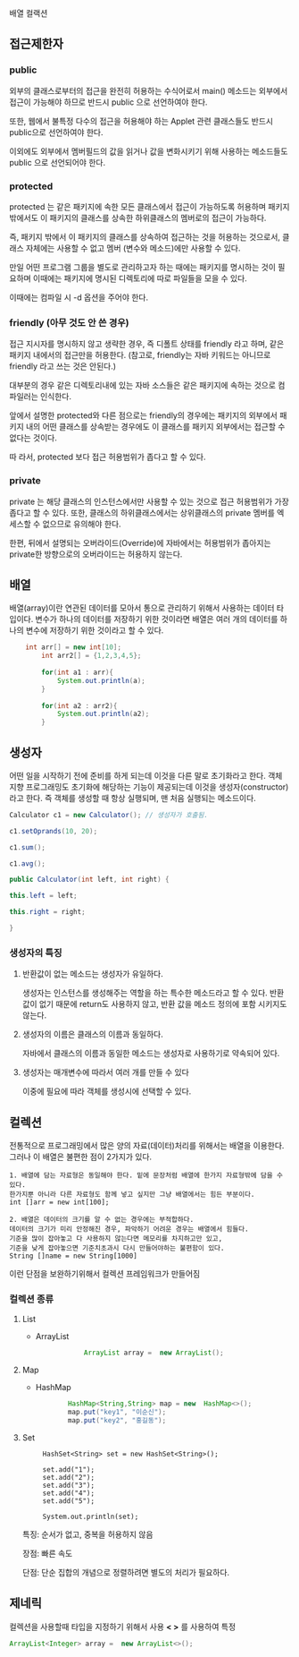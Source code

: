 배열 컬랙션


## 접근제한자


### public

외부의 클래스로부터의 접근을 완전히 허용하는 수식어로서 main() 메소드는 외부에서 접근이 가능해야 하므로 반드시 public 으로 선언하여야 한다.

또한, 웹에서 불특정 다수의 접근을 허용해야 하는 Applet 관련 클래스들도 반드시 public으로 선언하여야 한다.

이외에도 외부에서 멤버필드의 값을 읽거나 값을 변화시키기 위해 사용하는 메소드들도 public 으로 선언되어야 한다.


### protected

protected 는 같은 패키지에 속한 모든 클래스에서 접근이 가능하도록 허용하며 패키지 밖에서도 이 패키지의 클래스를 상속한 하위클래스의 멤버로의 접근이 가능하다.

즉, 패키지 밖에서 이 패키지의 클래스를 상속하여 접근하는 것을 허용하는 것으로서, 클래스 자체에는 사용할 수 없고 멤버 (변수와 메소드)에만 사용할 수 있다.

만일 어떤 프로그램 그룹을 별도로 관리하고자 하는 때에는 패키지를 명시하는 것이 필요하며 이때에는 패키지에 명시된 디렉토리에 따로 파일들을 모을 수 있다.

이때에는 컴파일 시 -d 옵션을 주어야 한다.


### friendly (아무 것도 안 쓴 경우)

접근 지시자를 명시하지 않고 생략한 경우, 즉 디폴트 상태를 friendly 라고 하며, 같은 패키지 내에서의 접근만을 허용한다. (참고로, friendly는 자바 키워드는 아니므로 friendly 라고 쓰는 것은 안된다.)

대부분의 경우 같은 디렉토리내에 있는 자바 소스들은 같은 패키지에 속하는 것으로 컴파일러는 인식한다.

앞에서 설명한 protected와 다른 점으로는 friendly의 경우에는 패키지의 외부에서 패키지 내의 어떤 클래스를 상속받는 경우에도 이 클래스를 패키지 외부에서는 접근할 수 없다는 것이다.

따 라서, protected 보다 접근 허용범위가 좁다고 할 수 있다.

### private

private 는 해당 클래스의 인스턴스에서만 사용할 수 있는 것으로 접근 허용범위가 가장 좁다고 할 수 있다. 또한, 클래스의 하위클래스에서는 상위클래스의 private 멤버를 엑세스할 수 없으므로 유의해야 한다. 

한편, 뒤에서 설명되는 오버라이드(Override)에 자바에서는 허용범위가 좁아지는 private한 방향으로의 오버라이드는 허용하지 않는다.


## 배열

배열(array)이란 연관된 데이터를 모아서 통으로 관리하기 위해서 사용하는 데이터 타입이다. 변수가 하나의 데이터를 저장하기 위한 것이라면 배열은 여러 개의 데이터를 하나의 변수에 저장하기 위한 것이라고 할 수 있다.


```java
	int arr[] = new int[10];
		int arr2[] = {1,2,3,4,5};
		
		for(int a1 : arr){
			System.out.println(a);
		}
		
		for(int a2 : arr2){
			System.out.println(a2);
		}
```



## 생성자

어떤 일을 시작하기 전에 준비를 하게 되는데 이것을 다른 말로 초기화라고 한다. 객체 지향 프로그래밍도 초기화에 해당하는 기능이 제공되는데 이것을 생성자(constructor)라고 한다. 즉 객체를 생성할 때 항상 실행되며, 맨 처음 실행되는 메소드이다.


```java
Calculator c1 = new Calculator(); // 생성자가 호출됨. 

c1.setOprands(10, 20);

c1.sum();

c1.avg();
```

```java
public Calculator(int left, int right) {

this.left = left;

this.right = right;

}
```

### 생성자의 특징

1. 반환값이 없는 메소드는 생성자가 유일하다. 

	생성자는 인스턴스를 생성해주는 역할을 하는 특수한 메소드라고 할 수 있다. 반환 값이 없기 때문에 return도 사용하지 않고, 반환 값을 메소드 정의에 포함 시키지도 않는다.


2. 생성자의 이름은 클래스의 이름과 동일하다.

	자바에서 클래스의 이름과 동일한 메소드는 생성자로 사용하기로 약속되어 있다.

3. 생성자는 매개변수에 따라서 여러 개를 만들 수 있다

	이중에 필요에 따라 객체를 생성시에 선택할 수 있다.
	
	

## 컬렉션

전통적으로 프로그래밍에서 많은 양의 자료(데이터)처리를 위해서는 배열을 이용한다.
	그러나 이 배열은 불편한 점이 2가지가 있다.

	1. 배열에 담는 자료형은 동일해야 한다. 밑에 문장처럼 배열에 한가지 자료형밖에 담을 수 있다.
	한가지뿐 아니라 다른 자료형도 함께 넣고 싶지만 그냥 배열에서는 힘든 부분이다.
	int []arr = new int[100];

	2. 배열은 데이터의 크기를 알 수 없는 경우에는 부적합하다.
	데이터의 크기가 미리 안정해진 경우, 파악하기 어려운 경우는 배열에서 힘들다.
	기준을 많이 잡아놓고 다 사용하지 않는다면 메모리를 차지하고만 있고,
	기준을 낮게 잡아놓으면 기준치초과시 다시 만들어야하는 불편함이 있다.
	String []name = new String[1000]


이런 단점을 보완하기위해서 컬렉션 프레임워크가 만들어짐

### 컬렉션 종류
1. List
	- ArrayList  
	
		```java
					ArrayList array =  new ArrayList();
		```
2. Map
	- HashMap
	
		```java
				HashMap<String,String> map = new  HashMap<>();
				map.put("key1", "이순신");
				map.put("key2", "홍길동");
		```

3. Set


				
			HashSet<String> set = new HashSet<String>();
 
   			set.add("1");
    		set.add("2");
    		set.add("3");
    		set.add("4");
    		set.add("5");
 
    		System.out.println(set);

		


	특징: 순서가 없고, 중복을 허용하지 않음 
	
	장점: 빠른 속도 
	
	단점: 단순 집합의 개념으로 정렬하려면 별도의 처리가 필요하다. 



## 제네릭

컬렉션을 사용할때 타입을 지정하기 위해서 사용
**< >** 를 사용하여 특정 
```java
ArrayList<Integer> array =  new ArrayList<>();
```